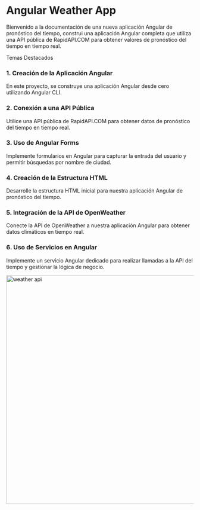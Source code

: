 # Angular Weather App

Bienvenido a la documentación de una nueva aplicación Angular de pronóstico del tiempo, construi una aplicación Angular completa que utiliza una API pública de RapidAPI.COM para obtener valores de pronóstico del tiempo en tiempo real.

Temas Destacados 

### 1. Creación de la Aplicación Angular
En este proyecto, se construye una aplicación Angular desde cero utilizando Angular CLI.

### 2. Conexión a una API Pública
Utilice una API pública de RapidAPI.COM para obtener datos de pronóstico del tiempo en tiempo real.

### 3. Uso de Angular Forms
Implemente formularios en Angular para capturar la entrada del usuario y permitir búsquedas por nombre de ciudad.

### 4. Creación de la Estructura HTML
Desarrolle la estructura HTML inicial para nuestra aplicación Angular de pronóstico del tiempo.

### 5. Integración de la API de OpenWeather
Conecte la API de OpenWeather a nuestra aplicación Angular para obtener datos climáticos en tiempo real.

### 6. Uso de Servicios en Angular
Implemente un servicio Angular dedicado para realizar llamadas a la API del tiempo y gestionar la lógica de negocio.


<img width="612" alt="weather api" src="https://github.com/jasonccode/WeatherAPI/assets/105800226/fa702b4a-70c8-4e54-8e4a-a02e75b90b9e">

